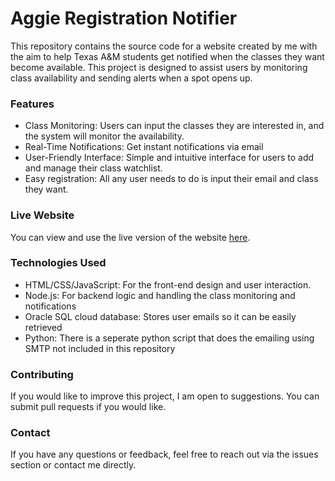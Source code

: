 # Aggie Registration Notifier

This repository contains the source code for a website created by me with the aim to help Texas A&M students get notified when the classes they want become available. This project is designed to assist users by monitoring class availability and sending alerts when a spot opens up.

### Features
- Class Monitoring: Users can input the classes they are interested in, and the system will monitor the availability.
- Real-Time Notifications: Get instant notifications via email
- User-Friendly Interface: Simple and intuitive interface for users to add and manage their class watchlist.
- Easy registration: All any user needs to do is input their email and class they want.

### Live Website
You can view and use the live version of the website [here](https://aggienotify.us).

### Technologies Used
- HTML/CSS/JavaScript: For the front-end design and user interaction.
- Node.js: For backend logic and handling the class monitoring and notifications
- Oracle SQL cloud database: Stores user emails so it can be easily retrieved
- Python: There is a seperate python script that does the emailing using SMTP not included in this repository

### Contributing
If you would like to improve this project, I am open to suggestions. You can submit pull requests if you would like. 

### Contact
If you have any questions or feedback, feel free to reach out via the issues section or contact me directly.
